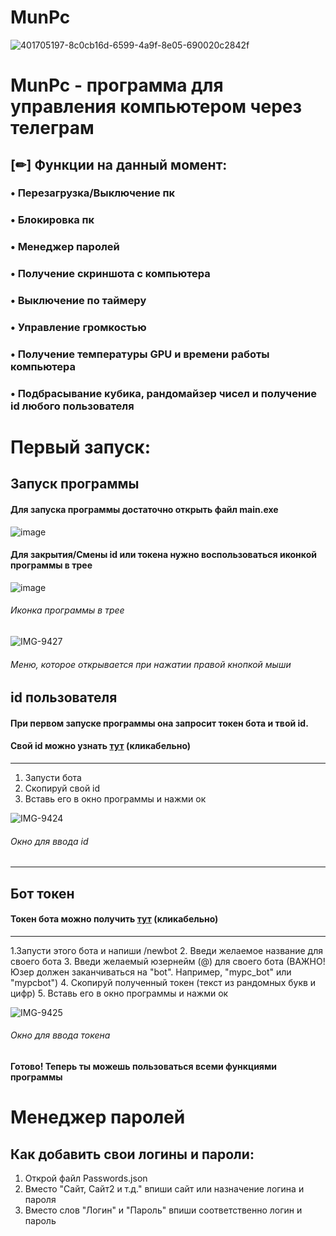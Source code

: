 # MunPc
![401705197-8c0cb16d-6599-4a9f-8e05-690020c2842f](https://github.com/user-attachments/assets/341589d3-d549-47dc-8bfb-9099f22952dd)

# MunPc - программа для управления компьютером через телеграм

## [✏] Функции на данный момент:


### • Перезагрузка/Выключение пк
### • Блокировка пк
### • Менеджер паролей
### • Получение скриншота с компьютера
### • Выключение по таймеру
### • Управление громкостью
### • Получение температуры GPU и времени работы компьютера
### • Подбрасывание кубика, рандомайзер чисел и получение id любого пользователя

# Первый запуск:
## Запуск программы
#### Для запуска программы достаточно открыть файл main.exe

![image](https://github.com/user-attachments/assets/b5958bfb-f8e7-4f07-80ea-b01c7b570c28)


#### Для закрытия/Смены id или токена нужно воспользоваться иконкой программы в трее


![image](https://github.com/user-attachments/assets/0c55117c-06b2-4542-a83b-768ad14633eb)

###### Иконка программы в трее

![IMG-9427](https://github.com/user-attachments/assets/9cf87e49-5142-4e27-b5db-e9b36d76a79c)

###### Меню, которое открывается при нажатии правой кнопкой мыши

## id пользователя
#### При первом запуске программы она запросит токен бота и твой id.

#### Свой id можно узнать [тут](https://t.me/userinfobot) (кликабельно)

----------------

1. Запусти бота
2. Скопируй свой id
3. Вставь его в окно программы и нажми ок


![IMG-9424](https://github.com/user-attachments/assets/5f223458-ad2d-4ac7-b641-02b19c913e5f)

###### Окно для ввода id
----------------

## Бот токен
#### Токен бота можно получить [тут](https://t.me/BotFather) (кликабельно)

----------------

1.Запусти этого бота и напиши /newbot
2. Введи желаемое название для своего бота
3. Введи желаемый юзернейм (@) для своего бота (ВАЖНО! Юзер должен заканчиваться на "bot". Например, "mypc_bot" или "mypcbot")
4. Скопируй полученный токен (текст из рандомных букв и цифр)
5. Вставь его в окно программы и нажми ок

![IMG-9425](https://github.com/user-attachments/assets/29262a7d-5e98-4716-a6aa-6a96896ed262)


###### Окно для ввода токена

#### Готово! Теперь ты можешь пользоваться всеми функциями программы

# Менеджер паролей
## Как добавить свои логины и пароли:
1. Открой файл Passwords.json
2. Вместо "Сайт, Сайт2 и т.д." впиши сайт или назначение логина и пароля
3. Вместо слов "Логин" и "Пароль" впиши соответственно логин и пароль
